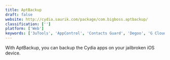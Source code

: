 ```yaml
---
title: AptBackup
draft: false 
website: http://cydia.saurik.com/package/com.bigboss.aptbackup/
classification: ['']
platform: ['Web']
keywords: ['3uTools', 'AppControl', 'Contacts Guard', 'Degoo', 'G Cloud Backup', 'Koofr', 'PhoneDog Phone Transfer', 'PkgBackup', 'Power Toggles', 'ROMPatcher plus', 'SBSettings', 'SOS Online Backup', 'Simple Flashlight', 'SyncDroid', 'TinyUmbrella', 'Titanium Backup', 'Warning Lights', 'iFaith', 'jqsoft.ru MySettings', 'oandbackup', 'redsn0w']
---
```

With AptBackup, you can backup the Cydia apps on your jailbroken iOS device.